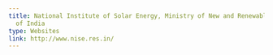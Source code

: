 ```yaml
---
title: National Institute of Solar Energy, Ministry of New and Renewable Energy, Government
  of India
type: Websites
link: http://www.nise.res.in/
---
```


